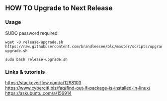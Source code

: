## HOW TO Upgrade to Next Release

### Usage

SUDO password required.

```
wget -O release-upgrade.sh https://raw.githubusercontent.com/brandleesee/blc/master/scripts/upgrade/release-upgrade.sh

sudo bash release-upgrade.sh
```

### Links & tutorials
https://stackoverflow.com/a/1298103  
https://www.cyberciti.biz/faq/find-out-if-package-is-installed-in-linux/  
https://askubuntu.com/a/156914
